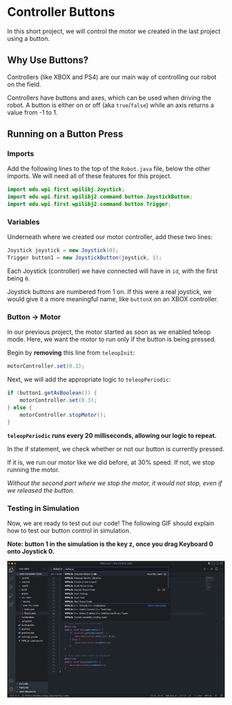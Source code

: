 # Controller Buttons

In this short project, we will control the motor we created in the last project using a button.

## Why Use Buttons?

Controllers (like XBOX and PS4) are our main way of controlling our robot on the field.

Controllers have buttons and axes, which can be used when driving the robot. A button is either on or off (aka `true`/`false`) while an axis returns a value from -1 to 1.

## Running on a Button Press

### Imports

Add the following lines to the top of the `Robot.java` file, below the other imports. We will need all of these features for this project.

```java
import edu.wpi.first.wpilibj.Joystick;
import edu.wpi.first.wpilibj2.command.button.JoystickButton;
import edu.wpi.first.wpilibj2.command.button.Trigger;
```

### Variables

Underneath where we created our motor controller, add these two lines:

```java
Joystick joystick = new Joystick(0);
Trigger button1 = new JoystickButton(joystick, 1);
```

Each Joystick (controller) we have connected will have in `id`, with the first being `0`.

Joystick buttons are numbered from 1 on. If this were a real joystick, we would give it a more meaningful name, like `buttonX` on an XBOX controller. 

### Button -> Motor

In our previous project, the motor started as soon as we enabled teleop mode. Here, we want the motor to run only if the button is being pressed.

Begin by **removing** this line from `teleopInit`:

```java
motorController.set(0.3);
```

Next, we will add the appropriate logic to `teleopPeriodic`:

```java
if (button1.getAsBoolean()) {
    motorController.set(0.3);
} else {
    motorController.stopMotor();
}
```

**`teleopPeriodic` runs every 20 milliseconds, allowing our logic to repeat.**

In the if statement, we check whether or not our button is currently pressed. 

If it is, we run our motor like we did before, at 30% speed. If not, we stop running the motor. 

_Without the second part where we stop the motor, it would not stop, even if we released the button._

### Testing in Simulation

Now, we are ready to test out our code! The following GIF should explain how to test our button control in simulation.

**Note: button 1 in the simulation is the key z, once you drag Keyboard 0 onto Joystick 0.**

![button control](../media/button%20control.gif)